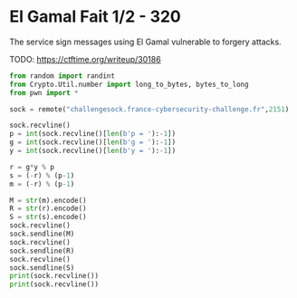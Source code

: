 # El Gamal Fait 1/2 - 320

The service sign messages using El Gamal vulnerable to forgery attacks.

TODO: https://ctftime.org/writeup/30186

```py
from random import randint
from Crypto.Util.number import long_to_bytes, bytes_to_long
from pwn import *

sock = remote("challengesock.france-cybersecurity-challenge.fr",2151)

sock.recvline()
p = int(sock.recvline()[len(b'p = '):-1])
g = int(sock.recvline()[len(b'g = '):-1])
y = int(sock.recvline()[len(b'y = '):-1])

r = g*y % p
s = (-r) % (p-1)
m = (-r) % (p-1)

M = str(m).encode()
R = str(r).encode()
S = str(s).encode()
sock.recvline()
sock.sendline(M)
sock.recvline()
sock.sendline(R)
sock.recvline()
sock.sendline(S)
print(sock.recvline())
print(sock.recvline())
```